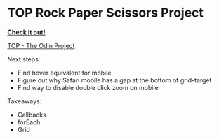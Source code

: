 <h1>TOP Rock Paper Scissors Project</h1>

**[Check it out!](https://el-pea.github.io/rock-paper-scissors/)**</br>

[TOP - The Odin Project](https://www.theodinproject.com/faq)

Next steps:</br>
* Find hover equivalent for mobile
* Figure out why Safari mobile has a gap at the bottom of grid-target
* Find way to disable double click zoom on mobile

Takeaways:</br>
* Callbacks
* forEach
* Grid
